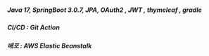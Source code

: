 ##### Java 17, SpringBoot 3.0.7, JPA, OAuth2 , JWT , thymeleaf , gradle

##### CI/CD : Git Action

##### 배포 : AWS Elastic Beanstalk 
